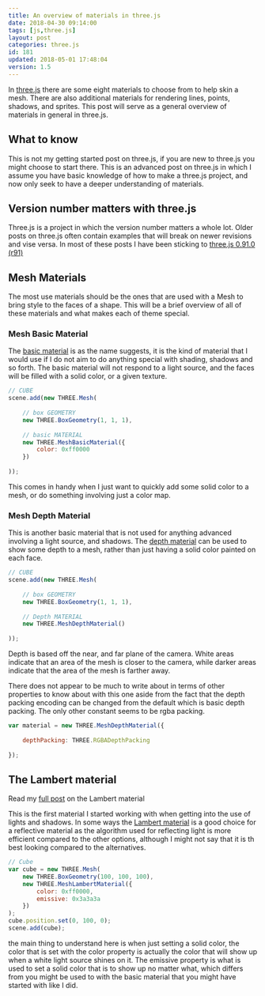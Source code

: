 ```yaml
---
title: An overview of materials in three.js
date: 2018-04-30 09:14:00
tags: [js,three.js]
layout: post
categories: three.js
id: 181
updated: 2018-05-01 17:48:04
version: 1.5
---
```


In [three.js](https://threejs.org/) there are some eight materials to choose from to help skin a mesh. There are also additional materials for rendering lines, points, shadows, and sprites. This post will serve as a general overview of materials in general in three.js.

<!-- more -->

## What to know

This is not my getting started post on three.js, if you are new to three.js you might choose to start there. This is an advanced post on three.js in which I assume you have basic knowledge of how to make a three.js project, and now only seek to have a deeper understanding of materials.

## Version number matters with three.js

Three.js is a project in which the version number matters a whole lot. Older posts on three.js often contain examples that will break on newer revisions and vise versa. In most of these posts I have been sticking to [three.js 0.91.0 (r91)](https://github.com/mrdoob/three.js/tree/r91)

## Mesh Materials

The most use materials should be the ones that are used with a Mesh to bring style to the faces of a shape. This will be a brief overview of all of these materials and what makes each of theme special.

### Mesh Basic Material

The [basic material](https://threejs.org/docs/index.html#api/materials/MeshBasicMaterial) is as the name suggests, it is the kind of material that I would use if I do not aim to do anything special with shading, shadows and so forth. The basic material will not respond to a light source, and the faces will be filled with a solid color, or a given texture.


```js
// CUBE
scene.add(new THREE.Mesh(
 
    // box GEOMETRY
    new THREE.BoxGeometry(1, 1, 1),
 
    // basic MATERIAL
    new THREE.MeshBasicMaterial({
        color: 0xff0000
    })
 
));
```

This comes in handy when I just want to quickly add some solid color to a mesh, or do something involving just a color map.

### Mesh Depth Material

This is another basic material that is not used for anything advanced involving a light source, and shadows. The [depth material](https://threejs.org/docs/index.html#api/materials/MeshDepthMaterial) can be used to show some depth to a mesh, rather than just having a solid color painted on each face.

```js
// CUBE
scene.add(new THREE.Mesh(
 
    // box GEOMETRY
    new THREE.BoxGeometry(1, 1, 1),
 
    // Depth MATERIAL
    new THREE.MeshDepthMaterial()
 
));
```

Depth is based off the near, and far plane of the camera. White areas indicate that an area of the mesh is closer to the camera, while darker areas indicate that the area of the mesh is farther away.

There does not appear to be much to write about in terms of other properties to know about with this one aside from the fact that the depth packing encoding can be changed from the default which is basic depth packing. The only other constant seems to be rgba packing.

```js
var material = new THREE.MeshDepthMaterial({
 
    depthPacking: THREE.RGBADepthPacking
 
});
```

## The Lambert material

Read my [full post](/2018/04/08/threejs-lambert-material/) on the Lambert material

This is the first material I started working with when getting into the use of lights and shadows. In some ways the [Lambert material](https://threejs.org/docs/index.html#api/materials/MeshLambertMaterial) is a good choice for a reflective material as the algorithm used for reflecting light is more efficient compared to the other options, although I might not say that it is th best looking compared to the alternatives.

```js
// Cube
var cube = new THREE.Mesh(
    new THREE.BoxGeometry(100, 100, 100),
    new THREE.MeshLambertMaterial({
        color: 0xff0000,
        emissive: 0x3a3a3a
    })
);
cube.position.set(0, 100, 0);
scene.add(cube);
```

the main thing to understand here is when just setting a solid color, the color that is set with the color property is actually the color that will show up when a white light source shines on it. The emissive property is what is used to set a solid color that is to show up no matter what, which differs from you might be used to with the basic material that you might have started with like I did.